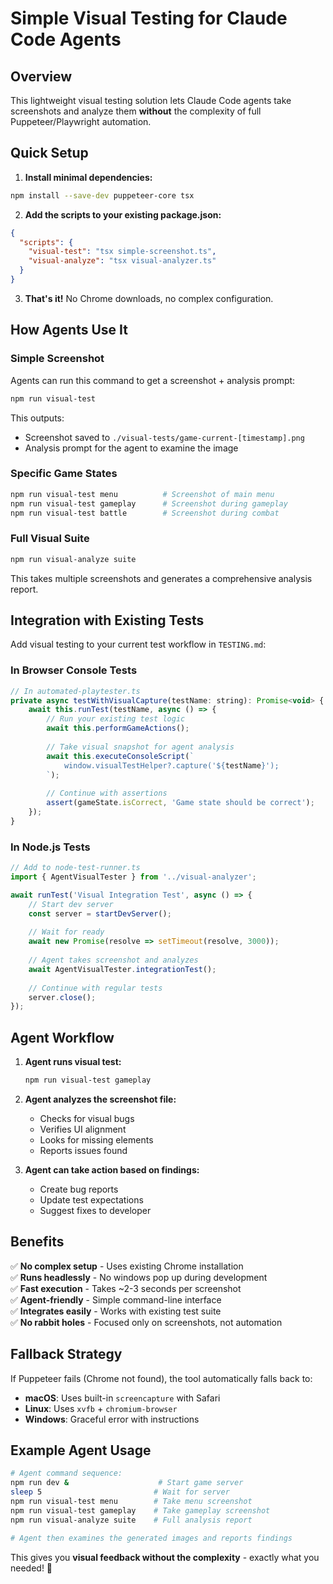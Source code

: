 # Simple Visual Testing for Claude Code Agents

## Overview

This lightweight visual testing solution lets Claude Code agents take screenshots and analyze them **without** the complexity of full Puppeteer/Playwright automation.

## Quick Setup

1. **Install minimal dependencies:**
```bash
npm install --save-dev puppeteer-core tsx
```

2. **Add the scripts to your existing package.json:**
```json
{
  "scripts": {
    "visual-test": "tsx simple-screenshot.ts",
    "visual-analyze": "tsx visual-analyzer.ts"
  }
}
```

3. **That's it!** No Chrome downloads, no complex configuration.

## How Agents Use It

### Simple Screenshot
Agents can run this command to get a screenshot + analysis prompt:
```bash
npm run visual-test
```

This outputs:
- Screenshot saved to `./visual-tests/game-current-[timestamp].png`
- Analysis prompt for the agent to examine the image

### Specific Game States
```bash
npm run visual-test menu          # Screenshot of main menu
npm run visual-test gameplay      # Screenshot during gameplay  
npm run visual-test battle        # Screenshot during combat
```

### Full Visual Suite
```bash
npm run visual-analyze suite
```

This takes multiple screenshots and generates a comprehensive analysis report.

## Integration with Existing Tests

Add visual testing to your current test workflow in `TESTING.md`:

### In Browser Console Tests
```javascript
// In automated-playtester.ts
private async testWithVisualCapture(testName: string): Promise<void> {
    await this.runTest(testName, async () => {
        // Run your existing test logic
        await this.performGameActions();
        
        // Take visual snapshot for agent analysis
        await this.executeConsoleScript(`
            window.visualTestHelper?.capture('${testName}');
        `);
        
        // Continue with assertions
        assert(gameState.isCorrect, 'Game state should be correct');
    });
}
```

### In Node.js Tests
```typescript
// Add to node-test-runner.ts
import { AgentVisualTester } from '../visual-analyzer';

await runTest('Visual Integration Test', async () => {
    // Start dev server
    const server = startDevServer();
    
    // Wait for ready
    await new Promise(resolve => setTimeout(resolve, 3000));
    
    // Agent takes screenshot and analyzes
    await AgentVisualTester.integrationTest();
    
    // Continue with regular tests
    server.close();
});
```

## Agent Workflow

1. **Agent runs visual test:**
   ```bash
   npm run visual-test gameplay
   ```

2. **Agent analyzes the screenshot file:**
   - Checks for visual bugs
   - Verifies UI alignment
   - Looks for missing elements
   - Reports issues found

3. **Agent can take action based on findings:**
   - Create bug reports
   - Update test expectations
   - Suggest fixes to developer

## Benefits

✅ **No complex setup** - Uses existing Chrome installation  
✅ **Runs headlessly** - No windows pop up during development  
✅ **Fast execution** - Takes ~2-3 seconds per screenshot  
✅ **Agent-friendly** - Simple command-line interface  
✅ **Integrates easily** - Works with existing test suite  
✅ **No rabbit holes** - Focused only on screenshots, not automation  

## Fallback Strategy

If Puppeteer fails (Chrome not found), the tool automatically falls back to:
- **macOS**: Uses built-in `screencapture` with Safari
- **Linux**: Uses `xvfb` + `chromium-browser` 
- **Windows**: Graceful error with instructions

## Example Agent Usage

```bash
# Agent command sequence:
npm run dev &                    # Start game server
sleep 5                         # Wait for server
npm run visual-test menu        # Take menu screenshot
npm run visual-test gameplay    # Take gameplay screenshot
npm run visual-analyze suite    # Full analysis report

# Agent then examines the generated images and reports findings
```

This gives you **visual feedback without the complexity** - exactly what you needed! 🎯